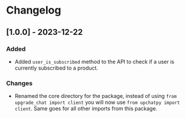 # Changelog

## [1.0.0] - 2023-12-22

### Added

- Added `user_is_subscribed` method to the API to check if a user is currently subscribed to a product.

### Changes

- Renamed the core directory for the package, instead of using `from upgrade_chat import client` you will now use `from upchatpy import client`. Same goes for all other imports from this package.
